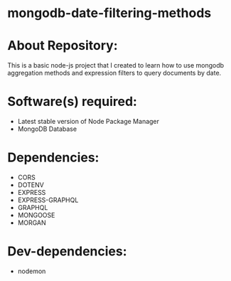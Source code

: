 # mongodb-date-filtering-methods

# About Repository:
This is a basic node-js project that I created to learn how to use mongodb aggregation methods and expression filters to query documents by date.

# Software(s) required:
* Latest stable version of Node Package Manager
* MongoDB Database

# Dependencies:
* CORS
* DOTENV
* EXPRESS
* EXPRESS-GRAPHQL
* GRAPHQL
* MONGOOSE
* MORGAN

# Dev-dependencies:
* nodemon
